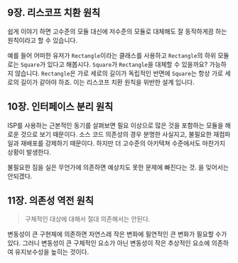 ## 9장. 리스코프 치환 원칙

쉽게 이야기 하면 고수준의 모듈 대신에 저수준의 모듈로 대체해도 잘 동작하게끔 하는 원칙이라고 할 수 있습니다.

예를 들어 어떠한 유저가 `Rectangle`이라는 클래스를 사용하고 `Rectangle`의 하위 모듈로는 `Square`가 있다고 해봅시다. `Square`가 `Rectangle`을 대체할 수 있을까요? 가능하지 않습니다. `Rectangle`은 가로 세로의 길이가 독립적인 반면에 `Square`는 항상 가로 세로의 길이가 같아야 하죠. 이는 리스코프 치환 원칙을 위반한 설계 입니다.



## 10장. 인터페이스 분리 원칙

ISP를 사용하는 근본적인 동기를 살펴보면 필요 이상으로 많은 것을 포함하는 모듈을 해로운 것으로 보기 때문이다. 소스 코드 의존성의 경우 분명한 사실지고, 불필요한 재컴파일과 재배포를 강제하기 때문이다. 하지만 더 고수준의 아키텍쳐 수준에서도 마찬가지 상황이 발생한다.

불필요한 짐을 실은 무언가에 의존하면 예상치도 못한 문제에 빠진다는 것. 을 잊어서는 안되겠다.

## 11장. 의존성 역전 원칙

>  구체적인 대상에 대해서 절대 의존해서는 안된다.

변동성이 큰 구현체에 의존하면 자연스레 작은 변화에 필연적인 큰 변화가 필요할 수가 있다. 그러니 변동성이 큰 구체적인 요소가 아닌 변동성이 작은 추상적인 요소에 의존하여 유지보수성을 높히는 것이다.

